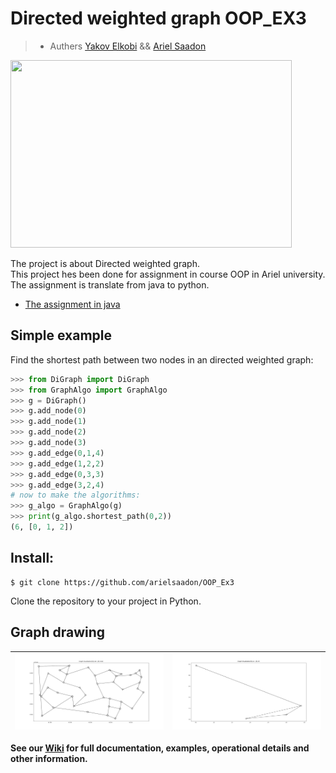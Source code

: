 # Directed weighted graph OOP_EX3
> - Authers [Yakov Elkobi](https://github.com/yakovElkobi) && [Ariel Saadon](https://github.com/arielsaadon)

<img src="https://hackernoon.com/hn-images/1*qq0sgd0Kny9QTaD-UT8LbQ.png" width="450" height="300">  

The project is about Directed weighted graph.<br>
This project hes been done for assignment in course OOP in Ariel university.<br>
The assignment is translate from java to python.<br>
* [The assignment in java](https://github.com/yakovElkobi/OOP_ex2)<br>

## Simple example   
Find the shortest path between two nodes in an directed weighted graph:

```python
>>> from DiGraph import DiGraph
>>> from GraphAlgo import GraphAlgo
>>> g = DiGraph()
>>> g.add_node(0)
>>> g.add_node(1)
>>> g.add_node(2)
>>> g.add_node(3)
>>> g.add_edge(0,1,4)
>>> g.add_edge(1,2,2)
>>> g.add_edge(0,3,3)
>>> g.add_edge(3,2,4)
# now to make the algorithms:
>>> g_algo = GraphAlgo(g)
>>> print(g_algo.shortest_path(0,2))
(6, [0, 1, 2])
```

## Install:
```
$ git clone https://github.com/arielsaadon/OOP_Ex3     
```
Clone the repository to your project in Python.   


## Graph drawing
|  ![](https://github.com/arielsaadon/OOP_Ex3/blob/main/resources/Graph.jpeg) | ![](https://github.com/arielsaadon/OOP_Ex3/blob/main/resources/Graph2.jpeg)| 
| ------------- | ------------- |


**See our [Wiki](https://github.com/arielsaadon/OOP_Ex3/wiki) for full documentation, examples, operational details and other information.**
